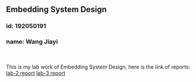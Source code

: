 ## Embedding System Design
### id: 192050191
### name: Wang Jiayi
<br></br>
This is my lab work of Embedding System Design, here is the link of reports:  
[lab-2 report](https://github.com/joey9503/ITMO-Embedding-System-Design/tree/master/lab-2/README.md)
[lab-3 report](https://github.com/joey9503/ITMO-Embedding-System-Design/tree/master/lab-3/README.md)